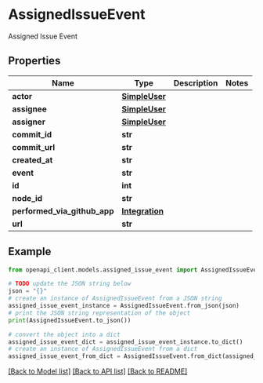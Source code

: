# AssignedIssueEvent

Assigned Issue Event

## Properties

Name | Type | Description | Notes
------------ | ------------- | ------------- | -------------
**actor** | [**SimpleUser**](SimpleUser.md) |  | 
**assignee** | [**SimpleUser**](SimpleUser.md) |  | 
**assigner** | [**SimpleUser**](SimpleUser.md) |  | 
**commit_id** | **str** |  | 
**commit_url** | **str** |  | 
**created_at** | **str** |  | 
**event** | **str** |  | 
**id** | **int** |  | 
**node_id** | **str** |  | 
**performed_via_github_app** | [**Integration**](Integration.md) |  | 
**url** | **str** |  | 

## Example

```python
from openapi_client.models.assigned_issue_event import AssignedIssueEvent

# TODO update the JSON string below
json = "{}"
# create an instance of AssignedIssueEvent from a JSON string
assigned_issue_event_instance = AssignedIssueEvent.from_json(json)
# print the JSON string representation of the object
print(AssignedIssueEvent.to_json())

# convert the object into a dict
assigned_issue_event_dict = assigned_issue_event_instance.to_dict()
# create an instance of AssignedIssueEvent from a dict
assigned_issue_event_from_dict = AssignedIssueEvent.from_dict(assigned_issue_event_dict)
```
[[Back to Model list]](../README.md#documentation-for-models) [[Back to API list]](../README.md#documentation-for-api-endpoints) [[Back to README]](../README.md)


